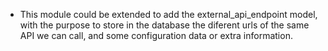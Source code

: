 - This module could be extended to add the external_api_endpoint model, with the purpose to store in the database the diferent urls of the same API we can call, and some configuration data or extra information.
